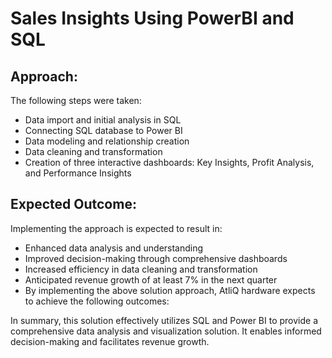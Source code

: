 # Sales Insights Using PowerBI and SQL
## Approach:

The following steps were taken:

*  Data import and initial analysis in SQL
* Connecting SQL database to Power BI
*  Data modeling and relationship creation
*  Data cleaning and transformation
*  Creation of three interactive dashboards: Key Insights, Profit Analysis, and Performance Insights



## Expected Outcome:
Implementing the approach is expected to result in:
 * Enhanced data analysis and understanding
 * Improved decision-making through comprehensive dashboards
 * Increased efficiency in data cleaning and transformation
 * Anticipated revenue growth of at least 7% in the next quarter
 * By implementing the above solution approach, AtliQ hardware expects to achieve the following outcomes:


In summary, this solution effectively utilizes SQL and Power BI to provide a comprehensive data analysis and visualization solution. It enables informed decision-making and facilitates revenue growth.
